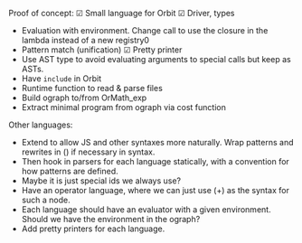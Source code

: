 Proof of concept:
☑ Small language for Orbit
☑ Driver, types
- Evaluation with environment. Change call to use the closure in the lambda instead of a new registry0
- Pattern match (unification)
☑ Pretty printer
- Use AST type to avoid evaluating arguments to special calls but keep as ASTs.
- Have `include` in Orbit
- Runtime function to read & parse files
- Build ograph to/from OrMath_exp
- Extract minimal program from ograph via cost function

Other languages:
- Extend to allow JS and other syntaxes more naturally. Wrap patterns and rewrites in () if necessary in syntax.
- Then hook in parsers for each language statically, with a convention for how patterns are defined.
- Maybe it is just special ids we always use?
- Have an operator language, where we can just use (+) as the syntax for such a node.
- Each language should have an evaluator with a given environment. Should we have the environment in the ograph?
- Add pretty printers for each language.
